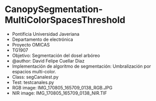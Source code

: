 # CanopySegmentation-MultiColorSpacesThreshold
- Pontificia Universidad Javeriana
- Departamento de electrónica
- Proyecto OMICAS
- TG1907
- Objetivo: Segmentación del dosel arbóreo
- @author: David Felipe Cuellar Diaz
- Implementación de algoritmo de segmentación: Umbralización por espacios multi-color.
- Class: segCanalest.py
- Test: testcanales.py
- RGB image: IMG_170805_165709_0138_RGB.JPG
- NIR image: IMG_170805_165709_0138_NIR.TIF
